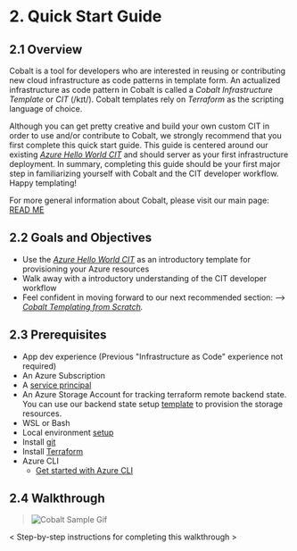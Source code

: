 # 2. Quick Start Guide

## 2.1 Overview

Cobalt is a tool for developers who are interested in reusing or contributing new cloud infrastructure as code patterns in template form. An actualized infrastructure as code pattern in Cobalt is called a *Cobalt Infrastructure Template* or *CIT* (/kɪt/). Cobalt templates rely on *Terraform* as the scripting language of choice.

Although you can get pretty creative and build your own custom CIT in order to use and/or contribute to Cobalt, we strongly recommend that you first complete this quick start guide. This guide is centered around our existing [*Azure Hello World CIT*](../infra/templates/az-hello-world/README.md) and should server as your first infrastructure deployment. In summary, completing this guide should be your first major step in familiarizing yourself with Cobalt and the CIT developer workflow. Happy templating!

For more general information about Cobalt, please visit our main page: [READ ME](../README.md)

## 2.2 Goals and Objectives

- Use the [*Azure Hello World CIT*](../infra/templates/az-hello-world/README.md) as an introductory template for provisioning your Azure resources
- Walk away with a introductory understanding of the CIT developer workflow
- Feel confident in moving forward to our next recommended section: --> *[Cobalt Templating from Scratch](./3_NEW_TEMPLATE.md).*

## 2.3 Prerequisites

  * App dev experience (Previous "Infrastructure as Code" experience not required)
  * An Azure Subscription
  * A [service principal](https://docs.microsoft.com/en-us/azure/active-directory/develop/howto-create-service-principal-portal)
  * An Azure Storage Account for tracking terraform remote backend state. You can use our backend state setup [template](../infra/templates/backend-state-setup/README.md) to provision the storage resources.
  * WSL or Bash
  * Local environment [setup](https://github.com/microsoft/cobalt/tree/master/test-harness#local-environment-setup)
  * Install [git](https://www.atlassian.com/git/tutorials/install-git)
  * Install [Terraform](https://learn.hashicorp.com/terraform/getting-started/install.html)
  * Azure CLI
    * [Get started with Azure CLI](https://docs.microsoft.com/en-us/cli/azure/get-started-with-azure-cli?view=azure-cli-latest)

## 2.4 Walkthrough

<!--- These gifs will have screenshots from forking, terraform plan and apply, visit azure portal and visit app service url --->
> ![Cobalt Sample Gif](https://media.giphy.com/media/TJVF0piXxS1o4V44OD/giphy.gif)


< Step-by-step instructions for completing this walkthrough >